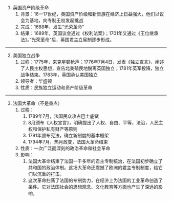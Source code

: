 1. 英国资产阶级革命
	1. 背景：16一17世纪，英国资产阶级和新贵族在经济上日益强大，他们以议会为基地，向专制王权发起挑战
	2. 完成：1688年，发生“光荣革命”
	3. 结果：1689年，英国议会通过《权利法案》；1701年又通过《王位继承法》。”光荣革命“后，英国君主立宪制逐步形成。
 ---
2. 美国独立战争
	1. 过程：1775年，来克星顿枪声；1776年7月4日，发表《独立宣言》，阐述了人民主权思想，宣告北美殖民地脱离英国独立；1781年英军投降，独立战争结束。1783年，英国承认美国独立
	2. 领导者：华盛顿 
	3. 性质：民族独立运动和资产阶级革命
 ---
3. 法国大革命（不是重点）
	1. 过程：
		1. 1789年7月，法国民众攻占巴士底狱
		2. 8月颁布《人权宣言》，明确提出了人权、自由、平等，法治，人民主权和保护私有财产等原则
		3. 1791年颁布宪法，确立新制度的基本框架
		4. 1794年7月，热月政变，法国大革命结束
	2. 性质：一次广泛而深刻的政治革命和社会革命
	3. 影响：
		1. 法国大革命结束了法国一千多年的君主专制统治，在法国初步确立了共和国的政治体制。这场大革命还震撼了欧洲的君主专制制度，给它们以沉重的打击。
		2. 这次革命扫荡了法国的专制势力，在经济上为法国的工业革命创造了条件。它对法国社会的思想观念、文化教育等方面也产生了深远的影响。